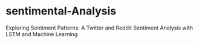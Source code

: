 # sentimental-Analysis
Exploring Sentiment Patterns: A Twitter and Reddit Sentiment Analysis with LSTM and Machine Learning
